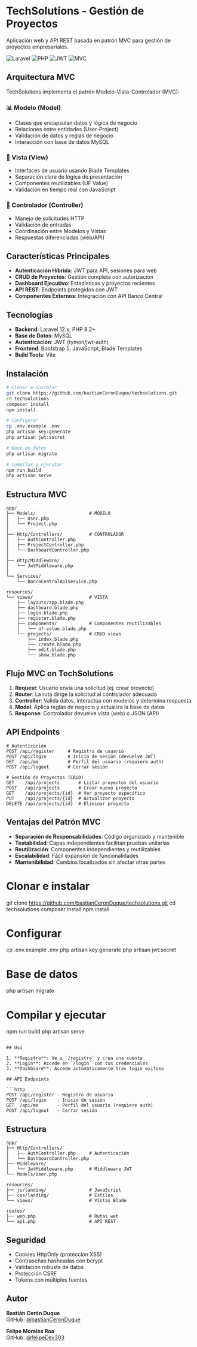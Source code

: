 # TechSolutions - Gestión de Proyectos

Aplicación web y API REST basada en patrón MVC para gestión de proyectos empresariales.

![Laravel](https://img.shields.io/badge/Laravel-12.x-red.svg)
![PHP](https://img.shields.io/badge/PHP-8.2%2B-blue.svg)
![JWT](https://img.shields.io/badge/JWT-Auth-green.svg)
![MVC](https://img.shields.io/badge/Pattern-MVC-orange.svg)

## Arquitectura MVC

TechSolutions implementa el patrón Modelo-Vista-Controlador (MVC):

### 📊 Modelo (Model)

-   Clases que encapsulan datos y lógica de negocio
-   Relaciones entre entidades (User-Project)
-   Validación de datos y reglas de negocio
-   Interacción con base de datos MySQL

### 🎨 Vista (View)

-   Interfaces de usuario usando Blade Templates
-   Separación clara de lógica de presentación
-   Componentes reutilizables (UF Value)
-   Validación en tiempo real con JavaScript

### 🧠 Controlador (Controller)

-   Manejo de solicitudes HTTP
-   Validación de entradas
-   Coordinación entre Modelos y Vistas
-   Respuestas diferenciadas (web/API)

## Características Principales

-   **Autenticación Híbrida**: JWT para API, sesiones para web
-   **CRUD de Proyectos**: Gestión completa con autorización
-   **Dashboard Ejecutivo**: Estadísticas y proyectos recientes
-   **API REST**: Endpoints protegidos con JWT
-   **Componentes Externos**: Integración con API Banco Central

## Tecnologías

-   **Backend**: Laravel 12.x, PHP 8.2+
-   **Base de Datos**: MySQL
-   **Autenticación**: JWT (tymon/jwt-auth)
-   **Frontend**: Bootstrap 5, JavaScript, Blade Templates
-   **Build Tools**: Vite

## Instalación

```bash
# Clonar e instalar
git clone https://github.com/bastianCeronDuque/techsolutions.git
cd techsolutions
composer install
npm install

# Configurar
cp .env.example .env
php artisan key:generate
php artisan jwt:secret

# Base de datos
php artisan migrate

# Compilar y ejecutar
npm run build
php artisan serve
```

## Estructura MVC

```
app/
├── Models/                    # MODELO
│   ├── User.php
│   └── Project.php
│
├── Http/Controllers/          # CONTROLADOR
│   ├── AuthController.php
│   ├── ProjectController.php
│   └── DashboardController.php
│
├── Http/Middleware/
│   └── JwtMiddleware.php
│
└── Services/
    └── BancoCentralApiService.php

resources/
└── views/                     # VISTA
    ├── layouts/app.blade.php
    ├── dashboard.blade.php
    ├── login.blade.php
    ├── register.blade.php
    ├── components/            # Componentes reutilizables
    │   └── uf-value.blade.php
    └── projects/              # CRUD views
        ├── index.blade.php
        ├── create.blade.php
        ├── edit.blade.php
        └── show.blade.php
```

## Flujo MVC en TechSolutions

1. **Request**: Usuario envía una solicitud (ej. crear proyecto)
2. **Router**: La ruta dirige la solicitud al controlador adecuado
3. **Controller**: Valida datos, interactúa con modelos y determina respuesta
4. **Model**: Aplica reglas de negocio y actualiza la base de datos
5. **Response**: Controlador devuelve vista (web) o JSON (API)

## API Endpoints

```http
# Autenticación
POST /api/register     # Registro de usuario
POST /api/login        # Inicio de sesión (devuelve JWT)
GET  /api/me           # Perfil del usuario (requiere auth)
POST /api/logout       # Cerrar sesión

# Gestión de Proyectos (CRUD)
GET    /api/projects       # Listar proyectos del usuario
POST   /api/projects       # Crear nuevo proyecto
GET    /api/projects/{id}  # Ver proyecto específico
PUT    /api/projects/{id}  # Actualizar proyecto
DELETE /api/projects/{id}  # Eliminar proyecto
```

## Ventajas del Patrón MVC

-   **Separación de Responsabilidades**: Código organizado y mantenible
-   **Testabilidad**: Capas independientes facilitan pruebas unitarias
-   **Reutilización**: Componentes independientes y reutilizables
-   **Escalabilidad**: Fácil expansión de funcionalidades
-   **Mantenibilidad**: Cambios localizados sin afectar otras partes

# Clonar e instalar

git clone https://github.com/bastianCeronDuque/techsolutions.git
cd techsolutions
composer install
npm install

# Configurar

cp .env.example .env
php artisan key:generate
php artisan jwt:secret

# Base de datos

php artisan migrate

# Compilar y ejecutar

npm run build
php artisan serve

````

## Uso

1. **Registro**: Ve a `/registro` y crea una cuenta
2. **Login**: Accede en `/login` con tus credenciales
3. **Dashboard**: Accede automáticamente tras login exitoso

## API Endpoints

```http
POST /api/register - Registro de usuario
POST /api/login    - Inicio de sesión
GET  /api/me       - Perfil del usuario (requiere auth)
POST /api/logout   - Cerrar sesión
````

## Estructura

```
app/
├── Http/Controllers/
│   ├── AuthController.php     # Autenticación
│   └── DashboardController.php
├── Middleware/
│   └── JwtMiddleware.php      # Middleware JWT
└── Models/User.php

resources/
├── js/landing/                # JavaScript
├── css/landing/               # Estilos
└── views/                     # Vistas Blade

routes/
├── web.php                    # Rutas web
└── api.php                    # API REST
```

## Seguridad

-   Cookies HttpOnly (protección XSS)
-   Contraseñas hasheadas con bcrypt
-   Validación robusta de datos
-   Protección CSRF
-   Tokens con múltiples fuentes

## Autor

**Bastián Cerón Duque**  
GitHub: [@bastianCeronDuque](https://github.com/bastianCeronDuque)

**Felipe Morales Roa**  
GitHub: [@felipeDev303](https://github.com/felipeDev303)
